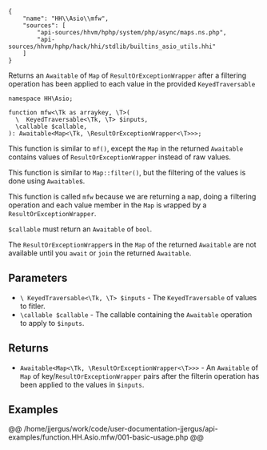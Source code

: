 ``` yamlmeta
{
    "name": "HH\\Asio\\mfw",
    "sources": [
        "api-sources/hhvm/hphp/system/php/async/maps.ns.php",
        "api-sources/hhvm/hphp/hack/hhi/stdlib/builtins_asio_utils.hhi"
    ]
}
```




Returns an ` Awaitable ` of `` Map `` of ``` ResultOrExceptionWrapper ``` after a
filtering operation has been applied to each value in the provided
```` KeyedTraversable ````




``` Hack
namespace HH\Asio;

function mfw<\Tk as arraykey, \T>(
  \  KeyedTraversable<\Tk, \T> $inputs,
  \callable $callable,
): Awaitable<Map<\Tk, \ResultOrExceptionWrapper<\T>>>;
```




This function is similar to ` mf() `, except the `` Map `` in the returned
``` Awaitable ``` contains values of ```` ResultOrExceptionWrapper ```` instead of raw
values.




This function is similar to ` Map::filter() `, but the filtering of the values
is done using `` Awaitable ``s.




This function is called ` mfw ` because we are returning a `` m ``ap, doing a
``` f ```iltering operation and each value member in the ```` Map ```` is ````` w `````rapped by a
`````` ResultOrExceptionWrapper ``````.




` $callable ` must return an `` Awaitable `` of ``` bool ```.




The ` ResultOrExceptionWrapper `s in the `` Map `` of the returned ``` Awaitable ```
are not available until you ```` await ```` or ````` join ````` the returned `````` Awaitable ``````.




## Parameters




+ ` \ KeyedTraversable<\Tk, \T> $inputs ` - The `` KeyedTraversable `` of values to fitler.
+ ` \callable $callable ` - The callable containing the `` Awaitable `` operation to
  apply to ``` $inputs ```.




## Returns




* ` Awaitable<Map<\Tk, \ResultOrExceptionWrapper<\T>>> ` - An `` Awaitable `` of ``` Map ``` of key/```` ResultOrExceptionWrapper ```` pairs
  after the filterin operation has been applied to the values in
  ````` $inputs `````.




## Examples




@@ /home/jjergus/work/code/user-documentation-jjergus/api-examples/function.HH.Asio.mfw/001-basic-usage.php @@
<!-- HHAPIDOC -->
